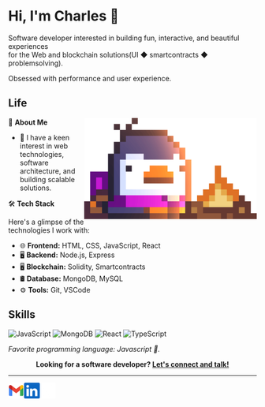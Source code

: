 # Hi, I'm Charles :wave:

Software developer interested in building fun, interactive, and beautiful experiences  
for the Web and blockchain solutions(UI ◆ smartcontracts ◆ problemsolving).

Obsessed with performance and user experience.

## Life

<img align="right" alt="Bred the penguin chillin' by the fire." width="350" src="img/Fire.gif" />

🚀 **About Me**

- 🌱 I have a keen interest in web technologies, software architecture, and building scalable solutions.

🛠️ **Tech Stack**

Here's a glimpse of the technologies I work with:

- 🌐 **Frontend:** HTML, CSS, JavaScript, React
- 🖥️ **Backend:** Node.js, Express
- 🖥️ **Blockchain:** Solidity, Smartcontracts
- 🛢️ **Database:** MongoDB, MySQL
- ⚙️ **Tools:** Git, VSCode

## Skills

![JavaScript](https://img.shields.io/badge/JavaScript-F7DF1E?logo=javascript&logoColor=black&style=for-the-badge)
![MongoDB](https://img.shields.io/badge/MongoDB-47A248?logo=mongodb&logoColor=white&style=for-the-badge)
![React](https://img.shields.io/badge/React-61DAFB?logo=react&logoColor=black&style=for-the-badge)
![TypeScript](https://img.shields.io/badge/TypeScript-3178C6?logo=typescript&logoColor=white&style=for-the-badge)

_Favorite programming language: Javascript :crab:._

<p align="center">
    <b>Looking for a software developer?
        <a href="https://www.linkedin.com/in/charles-mungai">Let's connect and talk!</a>
    </b>
</p>

---


<a href="mailto:charles.mbuthia19@gmail.com">
    <img height="32" align="left" alt="Mail" src="img/icons/gmail.png" />
</a>

<a href="https://www.linkedin.com/in/charles-mungai">
    <img height="32" align="left" alt="LinkedIn" src="img/icons/linkedin.png" />
</a>

<a href="https://twitter.com/mungai_charlesm">
    <img height="32" align="left" alt="X" style="color: #000000;" src="img/icons/x.png" />
</a>
